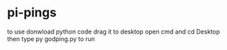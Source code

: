 # pi-pings


to use donwload python code drag it to desktop open cmd and cd Desktop then type py godping.py
to run



